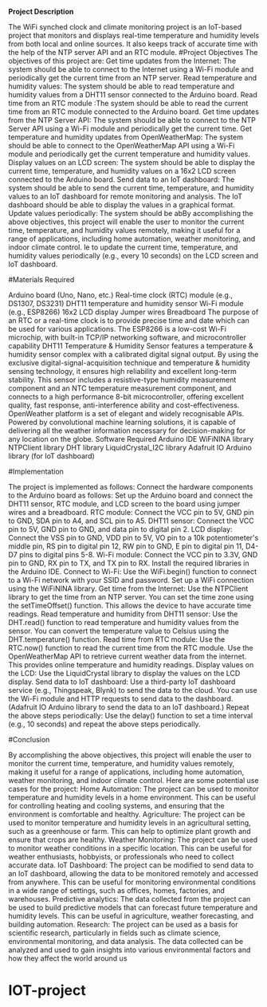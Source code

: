**Project Description**

The WiFi synched clock and climate monitoring project is an IoT-based project that monitors and displays real-time temperature and humidity levels from both local and online sources. It also keeps track of accurate time with the help of the NTP server API and an RTC module.
#Project Objectives
The objectives of this project are:
Get time updates from the Internet: The system should be able to connect to the Internet using a Wi-Fi module and periodically get the current time from an NTP server.
Read temperature and humidity values: The system should be able to read temperature and humidity values from a DHT11 sensor connected to the Arduino board.
Read time from an RTC module :The system should be able to read the current time from an RTC module connected to the Arduino board.
Get time updates from the NTP Server API: The system should be able to connect to the NTP Server API using a Wi-Fi module and periodically get the current time.
Get temperature and humidity updates from OpenWeatherMap: The system should be able to connect to the OpenWeatherMap API using a Wi-Fi module and periodically get the current temperature and humidity values.
Display values on an LCD screen: The system should be able to display the current time, temperature, and humidity values on a 16x2 LCD screen connected to the Arduino board.
Send data to an IoT dashboard: The system should be able to send the current time, temperature, and humidity values to an IoT dashboard for remote monitoring and analysis. The IoT dashboard should be able to display the values in a graphical format.
Update values periodically: The system should be abBy accomplishing the above objectives, this project will enable the user to monitor the current time, temperature, and humidity values remotely, making it useful for a range of applications, including home automation, weather monitoring, and indoor climate control.
le to update the current time, temperature, and humidity values periodically (e.g., every 10 seconds) on the LCD screen and IoT dashboard.

#Materials Required

Arduino board (Uno, Nano, etc.)
Real-time clock (RTC) module (e.g., DS1307, DS3231)
DHT11 temperature and humidity sensor
Wi-Fi module (e.g., ESP8266)
16x2 LCD display
Jumper wires
Breadboard
The purpose of an RTC or a real-time clock is to provide precise time and date which can be used for various applications.
The ESP8266 is a low-cost Wi-Fi microchip, with built-in TCP/IP networking software, and microcontroller capability
DHT11 Temperature & Humidity Sensor features a temperature & humidity sensor complex with a calibrated digital signal output. By using the exclusive digital-signal-acquisition technique and temperature & humidity sensing technology, it ensures high reliability and excellent long-term stability. This sensor includes a resistive-type humidity measurement component and an NTC temperature measurement component, and connects to a high performance 8-bit microcontroller, offering excellent quality, fast response, anti-interference ability and cost-effectiveness.
OpenWeather platform is a set of elegant and widely recognisable APIs. Powered by convolutional machine learning solutions, it is capable of delivering all the weather information necessary for decision-making for any location on the globe.
Software Required
Arduino IDE
WiFiNINA library
NTPClient library
DHT library
LiquidCrystal_I2C library
Adafruit IO Arduino library (for IoT dashboard)

#Implementation

The project is implemented as follows:
Connect the hardware components to the Arduino board as follows:
Set up the Arduino board and connect the DHT11 sensor, RTC module, and LCD screen to the board using jumper wires and a breadboard.
RTC module: Connect the VCC pin to 5V, GND pin to GND, SDA pin to A4, and SCL pin to A5.
DHT11 sensor: Connect the VCC pin to 5V, GND pin to GND, and data pin to digital pin 2.
LCD display: Connect the VSS pin to GND, VDD pin to 5V, VO pin to a 10k potentiometer's middle pin, RS pin to digital pin 12, RW pin to GND, E pin to digital pin 11, D4-D7 pins to digital pins 5-8.
Wi-Fi module: Connect the VCC pin to 3.3V, GND pin to GND, RX pin to TX, and TX pin to RX.
Install the required libraries in the Arduino IDE.
Connect to Wi-Fi:
Use the WiFi.begin() function to connect to a Wi-Fi network with your SSID and password.
Set up a WiFi connection using the WiFiNINA library.
Get time from the Internet:
Use the NTPClient library to get the time from an NTP server. You can set the time zone using the setTimeOffset() function. This allows the device to have accurate time readings.
Read temperature and humidity from DHT11 sensor:
Use the DHT.read() function to read temperature and humidity values from the sensor. You can convert the temperature value to Celsius using the DHT.temperature() function.
Read time from RTC module:
Use the RTC.now() function to read the current time from the RTC module.
Use the OpenWeatherMap API to retrieve current weather data from the internet. This provides online temperature and humidity readings.
Display values on the LCD:
Use the LiquidCrystal library to display the values on the LCD display.
Send data to IoT dashboard:
Use a third-party IoT dashboard service (e.g., Thingspeak, Blynk) to send the data to the cloud. You can use the Wi-Fi module and HTTP requests to send data to the dashboard. (Adafruit IO Arduino library to send the data to an IoT dashboard.)
Repeat the above steps periodically:
Use the delay() function to set a time interval (e.g., 10 seconds) and repeat the above steps periodically.

#Conclusion

By accomplishing the above objectives, this project will enable the user to monitor the current time, temperature, and humidity values remotely, making it useful for a range of applications, including home automation, weather monitoring, and indoor climate control.
Here are some potential use cases for the project:
Home Automation: The project can be used to monitor temperature and humidity levels in a home environment. This can be useful for controlling heating and cooling systems, and ensuring that the environment is comfortable and healthy.
Agriculture: The project can be used to monitor temperature and humidity levels in an agricultural setting, such as a greenhouse or farm. This can help to optimize plant growth and ensure that crops are healthy.
Weather Monitoring: The project can be used to monitor weather conditions in a specific location. This can be useful for weather enthusiasts, hobbyists, or professionals who need to collect accurate data.
IoT Dashboard: The project can be modified to send data to an IoT dashboard, allowing the data to be monitored remotely and accessed from anywhere. This can be useful for monitoring environmental conditions in a wide range of settings, such as offices, homes, factories, and warehouses.
Predictive analytics: The data collected from the project can be used to build predictive models that can forecast future temperature and humidity levels. This can be useful in agriculture, weather forecasting, and building automation.
Research: The project can be used as a basis for scientific research, particularly in fields such as climate science, environmental monitoring, and data analysis. The data collected can be analyzed and used to gain insights into various environmental factors and how they affect the world around us
# IOT-project
